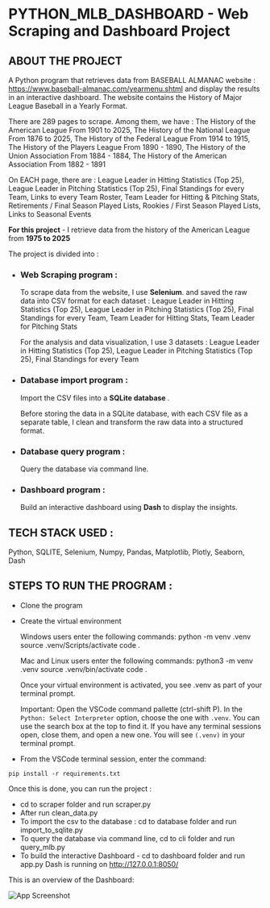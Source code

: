 # PYTHON_MLB_DASHBOARD - Web Scraping and Dashboard Project

## ABOUT THE PROJECT

A Python program that retrieves data from BASEBALL ALMANAC website : https://www.baseball-almanac.com/yearmenu.shtml and display the results in an interactive dashboard.
The website contains the History of Major League Baseball in a Yearly Format.

<p>There are 289 pages to scrape. Among them, we have :
    The History of the American League From 1901 to 2025,
    The History of the National League From 1876 to 2025,
    The History of the Federal League From 1914 to 1915,
    The History of the Players League From 1890 - 1890,
    The History of the Union Association From 1884 - 1884,
    The History of the American Association From 1882 - 1891
</p>
<p>On EACH page, there are :
    League Leader in Hitting Statistics (Top 25),
    League Leader in Pitching Statistics (Top 25),
    Final Standings for every Team,
    Links to every Team Roster,
    Team Leader for Hitting & Pitching Stats,
    Retirements / Final Season Played Lists,
    Rookies / First Season Played Lists,
    Links to Seasonal Events
</p>

<b>For this project</b> - I retrieve data from the history of the American League from <b>1975 to 2025</b>

The project is divided into :

- ### Web Scraping program :

    <p>To scrape data from the website, I use <b>Selenium</b>. and saved the raw data into CSV format for each dataset :
        League Leader in Hitting Statistics (Top 25),
        League Leader in Pitching Statistics (Top 25),
        Final Standings for every Team,
        Team Leader for Hitting Stats,
        Team Leader for Pitching Stats</p>
    <p>For the analysis and data visualization, I use 3 datasets : League Leader in Hitting Statistics (Top 25), League Leader in Pitching Statistics (Top 25), Final Standings for every Team</p>

- ### Database import program :

    <p>Import the CSV files into a <b>SQLite database </b>.</p>
    <p>Before storing the data in a SQLite database, with each CSV file as a separate table, I clean and transform the raw data into a structured format.</p>

- ### Database query program :
  Query the database via command line.
- ### Dashboard program :
  Build an interactive dashboard using <b>Dash</b> to display the insights.

## TECH STACK USED :

  <p>Python, SQLITE, Selenium, Numpy, Pandas, Matplotlib, Plotly, Seaborn, Dash</p>

## STEPS TO RUN THE PROGRAM :

- Clone the program
- Create the virtual environment
    <p>Windows users enter the following commands:
    python -m venv .venv
    source .venv/Scripts/activate
    code .

  Mac and Linux users enter the following commands:
  python3 -m venv .venv
  source .venv/bin/activate
  code .</p>

  Once your virtual environment is activated, you see .venv as part of your terminal prompt.

  Important: Open the VSCode command pallette (ctrl-shift P). In the `Python: Select Interpreter` option, choose the one with `.venv`. You can use the search box at the top to find it. If you have any terminal sessions open, close them, and open a new one. You will see `(.venv)` in your terminal prompt.

- From the VSCode terminal session, enter the command:

```shell
pip install -r requirements.txt
```

<p>
Once this is done, you can run the project :

- cd to scraper folder and run scraper.py
- After run clean_data.py
- To import the csv to the database : cd to database folder and run import_to_sqlite.py
- To query the database via command line, cd to cli folder and run query_mlb.py
- To build the interactive Dashboard - cd to dashboard folder and run app.py
  Dash is running on http://127.0.0.1:8050/

</p>

This is an overview of the Dashboard:

![App Screenshot](<image/newplot(1).png>)
